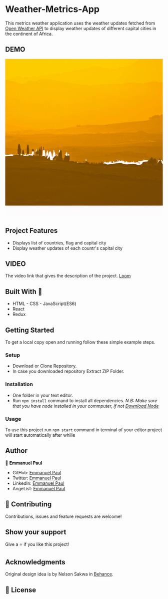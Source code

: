 # Weather-Metrics-App

This metrics weather application uses the weather updates fetched from [Open Weather API](https://openweathermap.org/api) to display weather updates of different capital cities in the continent of Africa.

## DEMO

<img src="./src/assets/Weather Demo.gif" alt="app-demo"/>



## Project Features

- Displays list of countries, flag and capital city
- Display weather updates of each countr's capital city

## VIDEO
The video link that gives the description of the project.
[Loom](https://www.loom.com/share/f1f985559680473080971b567edbb233)


## Built With 🔨

- HTML - CSS - JavaScript(ES6)
- React
- Redux


## Getting Started
To get a local copy open and running follow these simple example steps.

### Setup
- Download or Clone Repository.
- In case you downloaded repository Extract ZIP Folder.

### Installation
- One folder in your text editor.
- Run `npm install` command to install all dependencies.
*N.B: Make sure that you have node installed in your commputer, if not [Download Node](https://nodejs.org/en/)*

### Usage
To use this project run `npm start` command in terminal of your editor project will start automatically after whille

## Author

👤 **Emmanuel Paul**

- GitHub: [Emmanuel Paul](https://github.com/Epaltechs/weather-metrics)
- Twitter: [Emmanuel Paul](http://twitter.com/@emmapaul247)
- LinkedIn: [Emmanuel Paul](https://www.linkedin.com/in/emmanuel-paul-a2bab7b4/)
- AngeList: [Emmanuel Paul](https://angel.co/u/emmanuel-s-paul)

## 🤝 Contributing

Contributions, issues and feature requests are welcome!

## Show your support

Give a ⭐️ if you like this project!

## Acknowledgments

Original design idea is by Nelson Sakwa in [Behance](https://www.behance.net/gallery/31579789/Ballhead-App-(Free-PSDs)).

## 📝 License
